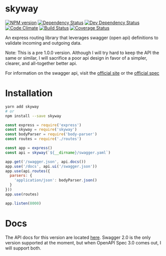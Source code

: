 # skyway

[![NPM version](https://img.shields.io/npm/v/skyway.svg?style=flat)](https://www.npmjs.org/package/skyway)
[![Dependency Status](https://img.shields.io/david/ksmithut/skyway.svg?style=flat)](https://david-dm.org/ksmithut/skyway)
[![Dev Dependency Status](https://img.shields.io/david/dev/ksmithut/skyway.svg?style=flat)](https://david-dm.org/ksmithut/skyway#info=devDependencies&view=table)
[![Code Climate](https://img.shields.io/codeclimate/github/ksmithut/skyway.svg)](https://codeclimate.com/github/ksmithut/skyway)
[![Build Status](https://img.shields.io/travis/ksmithut/skyway/master.svg?style=flat)](https://travis-ci.org/ksmithut/skyway)
[![Coverage Status](https://img.shields.io/codeclimate/coverage/github/ksmithut/skyway.svg?style=flat)](https://codeclimate.com/github/ksmithut/skyway)

An express routing library that leverages swagger (open api) definitions to
validate incoming and outgoing data.

Note: This is a pre 1.0.0 version. Although I will try hard to keep the API the
same or similar, I will sacrifice a poor api design in favor of a simpler,
clearer, and all-together better api.

For information on the swagger api, visit the
[official site](http://swagger.io/) or the
[official spec](http://swagger.io/specification/)

# Installation

```sh
yarn add skyway
# or
npm install --save skyway
```

```js
const express = require('express')
const skyway = require('skyway')
const bodyParser = require('body-parser')
const routes = require('./routes')

const app = express()
const api = skyway(`${__dirname}/swagger.yaml`)

app.get('/swagger.json', api.docs())
app.use('/docs', api.ui('/swagger.json'))
app.use(api.routes({
  parsers: {
    'application/json': bodyParser.json()
  }
}))
app.use(routes)

app.listen(8000)
```

# Docs

The API docs for this version are located [here](./swagger2/README.md). Swagger
2.0 is the only version supported at the moment, but when OpenAPI Spec 3.0 comes
out, I will support both.
